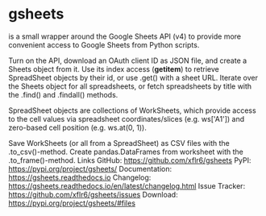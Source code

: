 # gsheets 
is a small wrapper around the Google Sheets API (v4) to provide more convenient access to Google Sheets from Python scripts.

Turn on the API, download an OAuth client ID as JSON file, and create a Sheets object from it. Use its index access (__getitem__) to retrieve SpreadSheet objects by their id, or use .get() with a sheet URL. Iterate over the Sheets object for all spreadsheets, or fetch spreadsheets by title with the .find() and .findall() methods.

SpreadSheet objects are collections of WorkSheets, which provide access to the cell values via spreadsheet coordinates/slices (e.g. ws['A1']) and zero-based cell position (e.g. ws.at(0, 1)).

Save WorkSheets (or all from a SpreadSheet) as CSV files with the .to_csv()-method. Create pandas.DataFrames from worksheet with the .to_frame()-method.
Links
GitHub: https://github.com/xflr6/gsheets
PyPI: https://pypi.org/project/gsheets/
Documentation: https://gsheets.readthedocs.io
Changelog: https://gsheets.readthedocs.io/en/latest/changelog.html
Issue Tracker: https://github.com/xflr6/gsheets/issues
Download: https://pypi.org/project/gsheets/#files


